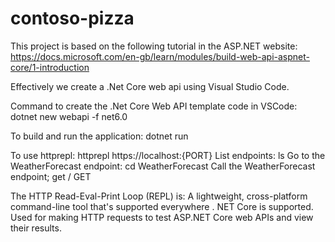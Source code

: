 # contoso-pizza

This project is based on the following tutorial in the ASP.NET website:
https://docs.microsoft.com/en-gb/learn/modules/build-web-api-aspnet-core/1-introduction

Effectively we create a .Net Core web api using Visual Studio Code.

Command to create the .Net Core Web API template code in VSCode: dotnet new webapi -f net6.0

To build and run the application: dotnet run

To use httprepl: httprepl https://localhost:{PORT}
List endpoints: ls
Go to the WeatherForecast endpoint: cd WeatherForecast
Call the WeatherForecast endpoint; get / GET

The HTTP Read-Eval-Print Loop (REPL) is: A lightweight, cross-platform command-line tool that's supported everywhere . NET Core is supported. Used for making HTTP requests to test ASP.NET Core web APIs and view their results.
